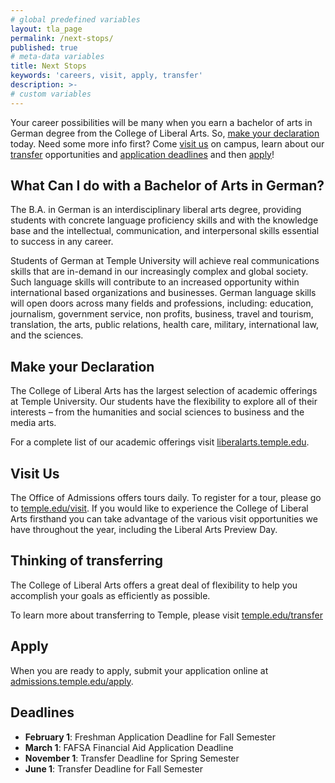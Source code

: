 ```yaml
---
# global predefined variables
layout: tla_page
permalink: /next-stops/
published: true
# meta-data variables
title: Next Stops
keywords: 'careers, visit, apply, transfer'
description: >-
# custom variables
---
```

Your career possibilities will be many when you earn a bachelor of arts in German degree from the College of Liberal Arts. So, [make your declaration](#make-your-declaration) today. Need some more info first? Come [visit us](#visit-us) on campus, learn about our [transfer](#thinking-about-transferring) opportunities and [application deadlines](#deadlines) and then [apply](#apply)!

## What Can I do with a Bachelor of Arts in German?
The B.A. in German is an interdisciplinary liberal arts degree, providing students with concrete language proficiency skills and with the knowledge base and the intellectual, communication, and interpersonal skills essential to success in any career.

Students of German at Temple University will achieve  real communications skills that are in-demand in our  increasingly complex and global society. Such language skills will  contribute to an increased opportunity within international based organizations and businesses. German language skills will open doors across many fields and  professions, including: education, journalism, government service, non profits, business, travel and tourism,  translation, the arts, public relations, health care, military, international law, and the sciences.

## Make your Declaration
The College of Liberal Arts has the largest selection of  academic offerings at Temple University. Our students have the flexibility to explore all of their interests – from the humanities and social sciences to business and the media arts.   

For a complete list of our academic offerings visit [liberalarts.temple.edu](liberalarts.temple.edu).

## Visit Us
The Office of Admissions offers tours daily. To register for a tour, please go to [temple.edu/visit](temple.edu/visit). If you would like to experience the College of Liberal Arts firsthand you can take advantage of the various visit  opportunities we have throughout the year, including the Liberal Arts Preview Day.

## Thinking of transferring
The College of Liberal Arts offers a great deal of flexibility to help you accomplish your goals as efficiently as possible.

To learn more about transferring to Temple, please visit [temple.edu/transfer](temple.edu/transfer)

## Apply
When you are ready to apply, submit your application online at [admissions.temple.edu/apply](http://admissions.temple.edu/apply).

## Deadlines

- **February 1**: Freshman Application Deadline for Fall Semester
- **March 1**: FAFSA Financial Aid Application Deadline
- **November 1**: Transfer Deadline for Spring Semester
- **June 1**: Transfer Deadline for Fall Semester
